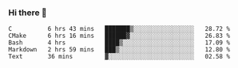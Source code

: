 ### Hi there 👋

<!--
**WShiBin/WShiBin** is a ✨ _special_ ✨ repository because its `README.md` (this file) appears on your GitHub profile.

Here are some ideas to get you started:

- 🔭 I’m currently working on ...
- 🌱 I’m currently learning ...
- 👯 I’m looking to collaborate on ...
- 🤔 I’m looking for help with ...
- 💬 Ask me about ...
- 📫 How to reach me: ...
- 😄 Pronouns: ...
- ⚡ Fun fact: ...
-->

<!--START_SECTION:waka-->
```text
C          6 hrs 43 mins   ███████▒░░░░░░░░░░░░░░░░░   28.72 % 
CMake      6 hrs 16 mins   ██████▓░░░░░░░░░░░░░░░░░░   26.83 % 
Bash       4 hrs           ████▒░░░░░░░░░░░░░░░░░░░░   17.09 % 
Markdown   2 hrs 59 mins   ███▒░░░░░░░░░░░░░░░░░░░░░   12.80 % 
Text       36 mins         ▓░░░░░░░░░░░░░░░░░░░░░░░░   02.58 % 
```
<!--END_SECTION:waka-->
